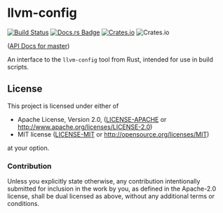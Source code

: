 # llvm-config

[![Build Status](https://travis-ci.com/Michael-F-Bryan/llvm-config.svg?branch=master)](https://travis-ci.com/Michael-F-Bryan/llvm-config)
[![Docs.rs Badge](https://docs.rs/llvm-config/badge.svg)](https://docs.rs/llvm-config)
[![Crates.io](https://img.shields.io/crates/v/llvm-config)](https://crates.io/crates/llvm-config)
![Crates.io](https://img.shields.io/crates/l/llvm-config)

([API Docs for master][docs])

An interface to the `llvm-config` tool from Rust, intended for use in build
scripts.

## License

This project is licensed under either of

 * Apache License, Version 2.0, ([LICENSE-APACHE](LICENSE-APACHE.md) or
   http://www.apache.org/licenses/LICENSE-2.0)
 * MIT license ([LICENSE-MIT](LICENSE-MIT.md) or
   http://opensource.org/licenses/MIT)

at your option.

### Contribution

Unless you explicitly state otherwise, any contribution intentionally
submitted for inclusion in the work by you, as defined in the Apache-2.0
license, shall be dual licensed as above, without any additional terms or
conditions.

[docs]: https://michael-f-bryan.github.io/llvm-config
